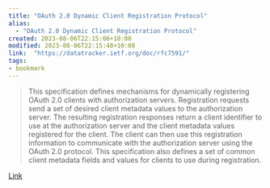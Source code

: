 ```yaml
---
title: "OAuth 2.0 Dynamic Client Registration Protocol"
alias:
  - "OAuth 2.0 Dynamic Client Registration Protocol"
created: 2023-08-06T22:15:06+10:00
modified: 2023-08-06T22:15:48+10:00
link:  "https://datatracker.ietf.org/doc/rfc7591/"
tags:
- bookmark
---
```


> This specification defines mechanisms for dynamically registering OAuth 2.0 clients with authorization servers.  Registration requests send a set of desired client metadata values to the authorization server.  The resulting registration responses return a client identifier to use at the authorization server and the client metadata values registered for the client.  The client can then use this registration information to communicate with the authorization server using the OAuth 2.0 protocol.  This specification also defines a set of common client metadata fields and values for clients to use during registration.

[Link](https://datatracker.ietf.org/doc/rfc7591/)